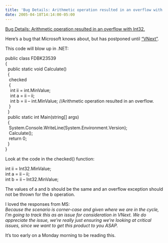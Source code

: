 ```yaml
---
title: 'Bug Details: Arithmetic operation resulted in an overflow with Int32.'
date: 2005-04-18T14:14:00-05:00
---
```

[Bug Details: Arithmetic operation resulted in an overflow with Int32.](http://lab.msdn.microsoft.com/productfeedback/viewfeedback.aspx?feedbackid=76e26e0e-fc16-4a28-b8da-dca88900f2cf)

Here&#8217;s a bug that Microsoft knows about, but has postponed until [&#8220;VNext&#8221;](http://msdn.microsoft.com/vstudio/productinfo/roadmap.aspx#orcas).

This code will blow up in .NET:

<div>
  <span><span><span>public class FDBK23539 </span><br /><span>{</span><br /><span>  public static void Calculate() </span><br /><span>  {</span><br /><span>   checked </span><br /><span>   {</span><br /><span>    int ii = int.MinValue;</span><br /><span>    int a = ii &#8211; ii;</span><br /><span>    int b = ii &#8211; int.MinValue; //Arithmetic operation resulted in an overflow.</span><br /><span>   }</span><br /><span>  }</span><br /><span>  public static int Main(string[] args) </span><br /><span>  {</span><br /><span>   System.Console.WriteLine(System.Environment.Version);</span><br /><span>   Calculate();</span><br /><span>   return 0;</span><br /><span>  }</span><br /><span>}</span><br /></span></span>
</div>

Look at the code in the checked() function:

int ii = Int32.MinValue;  
int a = ii &#8211; ii;  
int b = ii &#8211; Int32.MinValue;

The values of a and b should be the same and an overflow exception should not be thrown for the b operation.

I loved the responses from MS:  
_Because the scenario is corner-case and given where we are in the cycle, I&#8217;m going to track this as an issue for consideration in VNext. We do appreciate the issue, we&#8217;re really just ensuring we&#8217;re looking at critical issues, since we want to get this product to you ASAP._

It&#8217;s too early on a Monday morning to be reading this.
